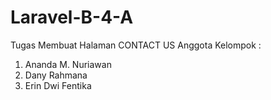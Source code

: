 # Laravel-B-4-A
Tugas Membuat Halaman CONTACT US
Anggota Kelompok :
 1. Ananda M. Nuriawan
 2. Dany Rahmana
 3. Erin Dwi Fentika
